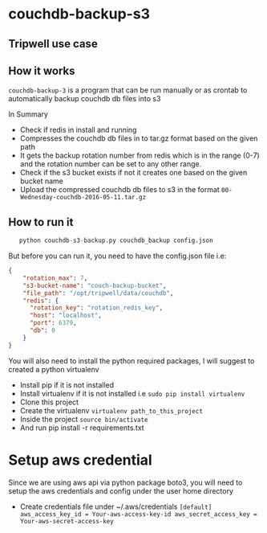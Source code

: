 # couchdb-backup-s3

## Tripwell use case

## How it works
`couchdb-backup-3` is a program that can be run manually or as crontab to
automatically backup couchdb db files into s3

In Summary
* Check if redis in install and running
* Compresses the couchdb db files in to tar.gz format based on the given path
* It gets the backup rotation number from redis which is in the range (0-7) and the rotation number can be set to any other range.
* Check if the s3 bucket exists if not it creates one based on the given bucket name
* Upload the compressed couchdb db files to s3 in the format `00-Wednesday-couchdb-2016-05-11.tar.gz`

## How to run it

```python
   python couchdb-s3-backup.py couchdb_backup config.json
```

But before you can run it, you need to have the config.json file i.e:
```json
{
    "rotation_max": 7,
    "s3-bucket-name": "couch-backup-bucket",
    "file_path": "/opt/tripwell/data/couchdb",
    "redis": {
      "rotation_key": "rotation_redis_key",
      "host": "localhost",
      "port": 6379,
      "db": 0
    }
}
```

You will also need to install the python required packages, I will suggest to created a python virtualenv
* Install pip if it is not installed
* Install virtualenv if it is not installed i.e `sudo pip install virtualenv`
* Clone this project
* Create the virtualenv `virtualenv path_to_this_project`
* Inside the project `source bin/activate`
* And run pip install -r requirements.txt



# Setup aws credential
Since we are using aws api via python package boto3, you will need to setup the aws credentials and config under the user home directory

* Create credentials file under ~/.aws/credentials
`
[default]
aws_access_key_id = Your-aws-access-key-id
aws_secret_access_key = Your-aws-secret-access-key
`
